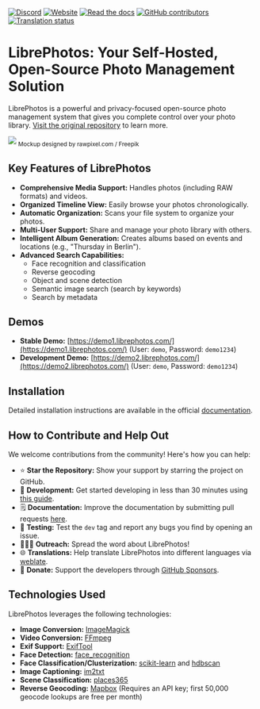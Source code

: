 [![Discord](https://img.shields.io/discord/784619049208250388?style=plastic)][discord] [![Website](https://img.shields.io/website?down_color=lightgrey&down_message=offline&style=plastic&up_color=blue&up_message=online&url=https%3A%2F%2Flibrephotos.com)](https://librephotos.com/)
[![Read the docs](https://img.shields.io/static/v1?label=Read&message=the%20docs&color=blue&style=plastic)](https://docs.librephotos.com/) [![GitHub contributors](https://img.shields.io/github/contributors/librephotos/librephotos?style=plastic)](https://github.com/LibrePhotos/librephotos/graphs/contributors)
<a href="https://hosted.weblate.org/engage/librephotos/">
<img src="https://hosted.weblate.org/widgets/librephotos/-/librephotos-frontend/svg-badge.svg" alt="Translation status" />
</a>

# LibrePhotos: Your Self-Hosted, Open-Source Photo Management Solution

LibrePhotos is a powerful and privacy-focused open-source photo management system that gives you complete control over your photo library. [Visit the original repository](https://github.com/LibrePhotos/librephotos) to learn more.

[![](https://github.com/LibrePhotos/librephotos/blob/dev/screenshots/mockups_main_fhd.png?raw=true)](https://github.com/LibrePhotos/librephotos)
<sub>Mockup designed by rawpixel.com / Freepik</sub>

## Key Features of LibrePhotos

*   **Comprehensive Media Support:** Handles photos (including RAW formats) and videos.
*   **Organized Timeline View:** Easily browse your photos chronologically.
*   **Automatic Organization:** Scans your file system to organize your photos.
*   **Multi-User Support:** Share and manage your photo library with others.
*   **Intelligent Album Generation:** Creates albums based on events and locations (e.g., "Thursday in Berlin").
*   **Advanced Search Capabilities:**
    *   Face recognition and classification
    *   Reverse geocoding
    *   Object and scene detection
    *   Semantic image search (search by keywords)
    *   Search by metadata

## Demos

*   **Stable Demo:** [https://demo1.librephotos.com/](https://demo1.librephotos.com/) (User: `demo`, Password: `demo1234`)
*   **Development Demo:** [https://demo2.librephotos.com/](https://demo2.librephotos.com/) (User: `demo`, Password: `demo1234`)

## Installation

Detailed installation instructions are available in the official [documentation](https://docs.librephotos.com/docs/installation/standard-install).

## How to Contribute and Help Out

We welcome contributions from the community! Here's how you can help:

*   ⭐ **Star the Repository:** Show your support by starring the project on GitHub.
*   🚀 **Development:** Get started developing in less than 30 minutes using [this guide](https://docs.librephotos.com/docs/development/dev-install).
*   🗒️ **Documentation:** Improve the documentation by submitting pull requests [here](https://github.com/LibrePhotos/librephotos.docs).
*   🧪 **Testing:** Test the `dev` tag and report any bugs you find by opening an issue.
*   🧑‍🤝‍🧑 **Outreach:** Spread the word about LibrePhotos!
*   🌐 **Translations:** Help translate LibrePhotos into different languages via [weblate](https://hosted.weblate.org/engage/librephotos/).
*   💸 **Donate:** Support the developers through [GitHub Sponsors](https://github.com/sponsors/derneuere).

## Technologies Used

LibrePhotos leverages the following technologies:

*   **Image Conversion:** [ImageMagick](https://github.com/ImageMagick/ImageMagick)
*   **Video Conversion:** [FFmpeg](https://github.com/FFmpeg/FFmpeg)
*   **Exif Support:** [ExifTool](https://github.com/exiftool/exiftool)
*   **Face Detection:** [face_recognition](https://github.com/ageitgey/face_recognition)
*   **Face Classification/Clusterization:** [scikit-learn](https://scikit-learn.org/) and [hdbscan](https://github.com/scikit-learn-contrib/hdbscan)
*   **Image Captioning:** [im2txt](https://github.com/HughKu/Im2txt)
*   **Scene Classification:** [places365](http://places.csail.mit.edu/)
*   **Reverse Geocoding:** [Mapbox](https://www.mapbox.com/) (Requires an API key; first 50,000 geocode lookups are free per month)

[discord]: https://discord.gg/xwRvtSDGWb